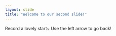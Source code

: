 ```yaml
---
layout: slide
title: "Welcome to our second slide!"
---
```

Record a lovely start~
Use the left arrow to go back!
